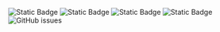 ![Static Badge](https://img.shields.io/badge/blacklists-60-000000) ![Static Badge](https://img.shields.io/badge/blacklisted-2945136-cc0000) ![Static Badge](https://img.shields.io/badge/whitelisted-2242-00CC00) ![Static Badge](https://img.shields.io/badge/streaming_blacklist-28106-000000) ![GitHub issues](https://img.shields.io/github/issues/fabriziosalmi/blacklists)
